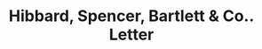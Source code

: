 ---
doi: 10.7916/D85Q671F
date_other: '1929'
date_other_textual: '1929'
form: correspondence
genre:
- Letters (correspondence)
name:
- Hibbard, Spencer, Bartlett & Co.
object_in_context_url: https://biggert.cul.columbia.edu/items/view/ave_biggert_00204
subject_hierarchical_geographic:
- Chicago, Illinois, United States
subject_name:
- Hibbard, Spencer, Bartlett & Co.
title: Hibbard, Spencer, Bartlett & Co.. Letter
sort_title: Hibbard, Spencer, Bartlett & Co.. Letter
call_number: ave_biggert_00204
coordinates:
- 41.83694444444445,-87.68472222222222
pid: ave_biggert_00204
identifiers: ave_biggert_00204
thumbnail: https://derivativo-2.library.columbia.edu/iiif/2/ldpd:345225/full/!256,256/0/native.jpg
permalink: /biggert/ave_biggert_00204/
layout: iiif-image-page
---